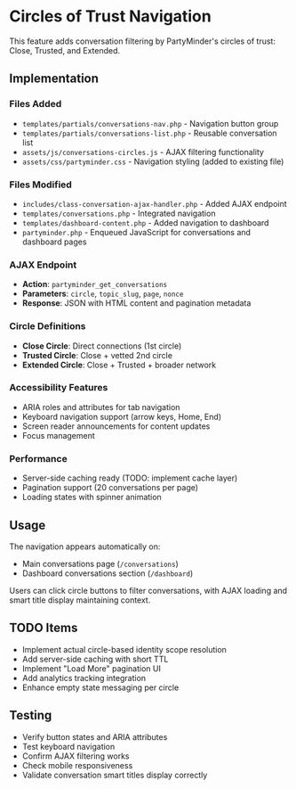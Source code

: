 # Circles of Trust Navigation

This feature adds conversation filtering by PartyMinder's circles of trust: Close, Trusted, and Extended.

## Implementation

### Files Added
- `templates/partials/conversations-nav.php` - Navigation button group
- `templates/partials/conversations-list.php` - Reusable conversation list
- `assets/js/conversations-circles.js` - AJAX filtering functionality
- `assets/css/partyminder.css` - Navigation styling (added to existing file)

### Files Modified
- `includes/class-conversation-ajax-handler.php` - Added AJAX endpoint
- `templates/conversations.php` - Integrated navigation
- `templates/dashboard-content.php` - Added navigation to dashboard
- `partyminder.php` - Enqueued JavaScript for conversations and dashboard pages

### AJAX Endpoint
- **Action**: `partyminder_get_conversations`
- **Parameters**: `circle`, `topic_slug`, `page`, `nonce`
- **Response**: JSON with HTML content and pagination metadata

### Circle Definitions
- **Close Circle**: Direct connections (1st circle)
- **Trusted Circle**: Close + vetted 2nd circle  
- **Extended Circle**: Close + Trusted + broader network

### Accessibility Features
- ARIA roles and attributes for tab navigation
- Keyboard navigation support (arrow keys, Home, End)
- Screen reader announcements for content updates
- Focus management

### Performance
- Server-side caching ready (TODO: implement cache layer)
- Pagination support (20 conversations per page)
- Loading states with spinner animation

## Usage

The navigation appears automatically on:
- Main conversations page (`/conversations`)
- Dashboard conversations section (`/dashboard`)

Users can click circle buttons to filter conversations, with AJAX loading and smart title display maintaining context.

## TODO Items
- Implement actual circle-based identity scope resolution
- Add server-side caching with short TTL
- Implement "Load More" pagination UI
- Add analytics tracking integration
- Enhance empty state messaging per circle

## Testing
- Verify button states and ARIA attributes
- Test keyboard navigation
- Confirm AJAX filtering works
- Check mobile responsiveness
- Validate conversation smart titles display correctly